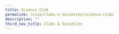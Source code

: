 ```yaml
---
title: Science Club
permalink: /ccas/clubs-n-societies/science-club/
description: ""
third_nav_title: Clubs & Societies
---
```


